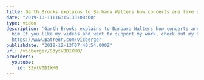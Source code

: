 ```yaml
---
title: Garth Brooks explains to Barbara Walters how concerts are like sex to him
date: "2019-10-11T16:15:33+08:00"
type: video
description: 'Garth Brooks explains to Barbara Walters how concerts are like sex to
  him If you like my videos and want to support my work, check out my Patreon here:
  https://www.patreon.com/vicberger'
publishdate: "2018-12-13T07:40:54.000Z"
url: /vicberger/S3ytV0DIXM0/
providers:
  youtube:
    id: S3ytV0DIXM0
---
```

